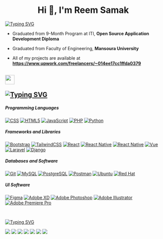 <h1 align="center">Hi 👋, I'm Reem Samak</h1>

[![Typing SVG](https://readme-typing-svg.herokuapp.com?lines=UI+and+Frontend+Developer)](https://git.io/typing-svg)

- Graduated from 9-Month Program at ITI, **Open Source Application Development Diploma**

- Graduated from Faculty of Engineering, **Mansoura University**

- All of my projects are available at **https://www.upwork.com/freelancers/~014ee17cc1ffda0379**

<h2><img src = "https://media2.giphy.com/media/QssGEmpkyEOhBCb7e1/giphy.gif?cid=ecf05e47a0n3gi1bfqntqmob8g9aid1oyj2wr3ds3mg700bl&rid=giphy.gif" width ="30"></f2> 

[![Typing SVG](https://readme-typing-svg.herokuapp.com?lines=My+Skills)](https://git.io/typing-svg)

##### Programming Languages

<p>
    <a href="#"><img alt="CSS" src="https://img.shields.io/static/v1?style=for-the-badge&message=CSS3&color=222222&logo=CSS3&logoColor=1572B6&label="></a>
    <a href="#"><img alt="HTML5" src="https://img.shields.io/static/v1?style=for-the-badge&message=HTML5&color=222222&logo=HTML5&logoColor=E34F26&label="></a>
    <a href="#"><img alt="JavaScript" src="https://img.shields.io/static/v1?style=for-the-badge&message=JavaScript&color=222222&logo=JavaScript&logoColor=F7DF1E&label="></a>
    <a href="#"><img alt="PHP" src="https://img.shields.io/static/v1?style=for-the-badge&message=PHP&color=222222&logo=PHP&logoColor=777BB4&label="></a>
    <a href="#"><img alt="Python" src="https://img.shields.io/static/v1?style=for-the-badge&message=Python&color=222222&logo=Python&logoColor=3776AB&label="></a>
</p>

##### Frameworks and Libraries

<p>
    <a href="#"><img alt="Bootstrap" src="https://img.shields.io/badge/Bootstrap-2c292d?style=for-the-badge&message=Bootstrap&color=222222&logo=Bootstrap&logoColor=7952B3&label="></a>
    <a href="#"><img alt="TailwindCSS" src="https://img.shields.io/static/v1?style=for-the-badge&message=Tailwind+CSS&color=222222&logo=Tailwind+CSS&logoColor=06B6D4&label="></a>
    <a href="#"><img alt="React" src="https://img.shields.io/static/v1?style=for-the-badge&message=React&color=222222&logo=React&logoColor=61DAFB&label="></a>
    <a href="#"><img alt="React Native" src="https://img.shields.io/badge/React_Native-2c292d?style=for-the-badge&message=React&color=222222&logo=React&logoColor=61DAFB&label="></a>
      <a href="#"><img alt="React Native" src="https://img.shields.io/badge/React_Native-2c292d?style=for-the-badge&message=React&color=222222&logo=React&logoColor=61DAFB&label="></a>
    <a href="#"><img alt="Vue" src="https://img.shields.io/static/v1?style=for-the-badge&message=Vue.js&color=222222&logo=Vue.js&logoColor=4FC08D&label="></a>
    <a href="#"><img alt="Laravel" src="https://img.shields.io/static/v1?style=for-the-badge&message=Laravel&color=222222&logo=Laravel&logoColor=FF2D20&label="></a>
    <a href="#"><img alt="Django" src="https://img.shields.io/static/v1?style=for-the-badge&message=Django&color=222222&logo=Django&logoColor=092E20&label="></a>
</p>

##### Databases and Software

<p>
    <a href="#"><img alt="Git" src="https://img.shields.io/static/v1?style=for-the-badge&message=Git&color=222222&logo=Git&logoColor=F05032&label="></a>
    <a href="#"><img alt="MySQL" src="https://img.shields.io/static/v1?style=for-the-badge&message=MySQL&color=222222&logo=MySQL&logoColor=4479A1&label="></a>
    <a href="#"><img alt="PostgreSQL" src="https://img.shields.io/static/v1?style=for-the-badge&message=PostgreSQL&color=222222&logo=PostgreSQL&logoColor=4169E1&label="></a>
    <a href="#"><img alt="Postman" src="https://img.shields.io/static/v1?style=for-the-badge&message=Postman&color=222222&logo=Postman&logoColor=FF6C37&label="></a>
    <a href="#"><img alt="Ubuntu" src="https://img.shields.io/static/v1?style=for-the-badge&message=Ubuntu&color=222222&logo=Ubuntu&logoColor=E95420&label="></a>
    <a href="#"><img alt="Red Hat" src="https://img.shields.io/static/v1?style=for-the-badge&message=Red+Hat&color=222222&logo=Red+Hat&logoColor=EE0000&label="></a>
</p>

##### UI Software

<p>
    <a href="#"><img alt="Figma" src="https://img.shields.io/static/v1?style=for-the-badge&message=Figma&color=222222&logo=Figma&logoColor=F24E1E&label="></a>
    <a href="#"><img alt="Adobe XD" src="https://img.shields.io/static/v1?style=for-the-badge&message=Adobe+XD&color=222222&logo=Adobe+XD&logoColor=FF61F6&label="></a>
    <a href="#"><img alt="Adobe Photoshop" src="https://img.shields.io/static/v1?style=for-the-badge&message=Adobe+Photoshop&color=222222&logo=Adobe+Photoshop&logoColor=31A8FF&label="></a>
    <a href="#"><img alt="Adobe Illustrator" src="https://img.shields.io/static/v1?style=for-the-badge&message=Adobe+Illustrator&color=222222&logo=Adobe+Illustrator&logoColor=FF9A00&label="></a>
    <a href="#"><img alt="Adobe Premiere Pro" src="https://img.shields.io/static/v1?style=for-the-badge&message=Adobe+Premiere+Pro&color=222222&logo=Adobe+Premiere+Pro&logoColor=9999FF&label="></a>
</p>
<br>

[![Typing SVG](https://readme-typing-svg.herokuapp.com?lines=Connect+with+me)](https://git.io/typing-svg)

<p>
  <a href="https://www.upwork.com/freelancers/~014ee17cc1ffda0379"><img src="https://img.shields.io/static/v1?style=for-the-badge&message=Upwork&color=222222&logo=Upwork&logoColor=6FDA44&label="/></a>
  <a href="https://www.linkedin.com/in/reemadelsamak/"><img src="https://img.shields.io/static/v1?style=for-the-badge&message=LinkedIn&color=222222&logo=LinkedIn&logoColor=0A66C2&label="/></a>
  <a href="https://www.dribbble.com/reemadelsamak/"><img src="https://img.shields.io/static/v1?style=for-the-badge&message=Dribbble&color=222222&logo=Dribbble&logoColor=ea4c89&label="/></a>
      <a href="https://www.behance.net/reemadelsamak/"><img src="https://img.shields.io/static/v1?style=for-the-badge&message=Behance&color=222222&logo=Behance&logoColor=1769FF&label="/></a>
  <a href="https://www.facebook.com/reemadelsamak/"><img src="https://img.shields.io/static/v1?style=for-the-badge&message=Facebook&color=222222&logo=Facebook&logoColor=1877F2&label="/></a>
  <a href="https://www.twitter.com/reemadelsamak/"><img src="https://img.shields.io/static/v1?style=for-the-badge&message=Twitter&color=222222&logo=Twitter&logoColor=1DA1F2&label="/></a>
  <a href="mailto:reemadelsamak@gmail.com"><img src="https://img.shields.io/static/v1?style=for-the-badge&message=Gmail&color=222222&logo=Gmail&logoColor=EA4335&label="/></a>
</p>
<br>
